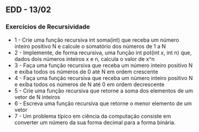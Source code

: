 ## EDD - 13/02 
### Exercícios de Recursividade

- 1 - Crie uma função recursiva int soma(int) que receba um número inteiro positivo N e calcule o somatório dos números de 1 a N <br>
- 2 - Implemente, de forma recursiva, uma função int pot(int x, int n) que, dados dois números inteiros x e n, calcula o valor de x^n <br>
- 3 - Faça uma função recursiva que receba um número inteiro positivo N e exiba todos os números de 0 até N em ordem crescente <br>
- 4 - Faça uma função recursiva que receba um número inteiro positivo N e exiba todos os números de N até 0 em ordem decrescente <br>
- 5 - Crie uma função recursiva que retorne a soma dos elementos de um vetor de N inteiros <br>
- 6 - Escreva uma função recursiva que retorne o menor elemento de um vetor <br>
- 7 - Um problema típico em ciência da computação consiste em converter um número da sua forma decimal para a forma binária. <br>

